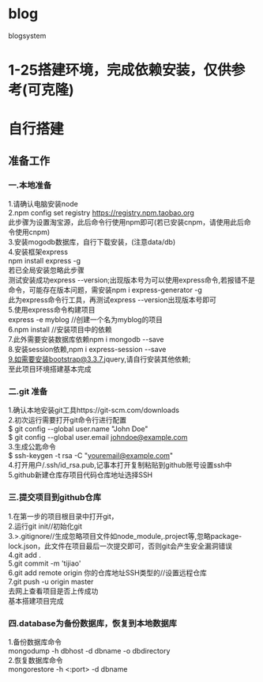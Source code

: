 ﻿# blog  
blogsystem  
# 1-25搭建环境，完成依赖安装，仅供参考(可克隆)  
# 自行搭建  
## 准备工作  
### 一.本地准备  
1.请确认电脑安装node  
2.npm config set registry https://registry.npm.taobao.org  
此步骤为设置淘宝源，此后命令行使用npm即可(若已安装cnpm，请使用此后命令使用cnpm)  
3.安装mogodb数据库，自行下载安装，(注意data/db)  
4.安装框架express  
npm install express -g  
若已全局安装忽略此步骤  
测试安装成功express --version;出现版本号为可以使用express命令,若报错不是命令，可能存在版本问题，需安装npm i express-generator -g  
此为express命令行工具，再测试express --version出现版本号即可  
5.使用express命令构建项目  
express -e myblog //创建一个名为myblog的项目  
6.npm install //安装项目中的依赖  
7.此外需要安装数据库依赖npm i mongodb --save  
8.安装session依赖,npm i express-session --save  
9.如需要安装bootstrap@3.3.7,jquery,请自行安装其他依赖;  
至此项目环境搭建基本完成  
### 二.git 准备  
1.确认本地安装git工具https://git-scm.com/downloads  
2.初次运行需要打开git命令行进行配置  
$ git config --global user.name "John Doe"  
$ git config --global user.email johndoe@example.com  
3.生成公匙命令  
$ ssh-keygen -t rsa -C "youremail@example.com"  
4.打开用户/.ssh/id_rsa.pub,记事本打开复制粘贴到github账号设置ssh中  
5.github新建仓库存项目代码仓库地址选择SSH  
### 三.提交项目到github仓库  
1.在第一步的项目根目录中打开git，  
2.运行git init//初始化git  
3.>.gitignore//生成忽略项目文件如node_module,.project等,忽略package-lock.json，此文件在项目最后一次提交即可，否则git会产生安全漏洞错误  
4.git add .  
5.git commit -m 'tijiao'  
6.git add remote origin 你的仓库地址SSH类型的//设置远程仓库  
7.git push -u origin master  
去网上查看项目是否上传成功  
基本搭建项目完成  
### 四.database为备份数据库，恢复到本地数据库  
1.备份数据库命令  
mongodump -h dbhost -d dbname -o dbdirectory  
2.恢复数据库命令  
mongorestore -h <hostname><:port> -d dbname <path>  
